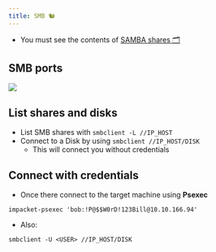 ```yaml
---
title: SMB 🐿
---
```

- You must see the contents of [SAMBA shares 🗂️](/notes/samba.md)

## SMB ports

![](Pasted%20image%2020240512162818.png)
## List shares and disks

- List SMB shares with `smbclient -L //IP_HOST`
- Connect to a Disk by using `smbclient //IP_HOST/DISK`
	-  This will connect you without credentials

## Connect with credentials

- Once there connect to the target machine using **Psexec**

```shell
impacket-psexec 'bob:!P@$$W0rD!123Bill@10.10.166.94'
```

- Also:

```shell
smbclient -U <USER> //IP_HOST/DISK
```